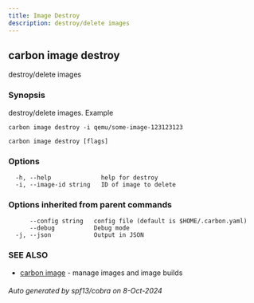 ```yaml
---
title: Image Destroy
description: destroy/delete images
---
```


## carbon image destroy

destroy/delete images

### Synopsis

destroy/delete images.
Example

	carbon image destroy -i qemu/some-image-123123123



```
carbon image destroy [flags]
```

### Options

```
  -h, --help              help for destroy
  -i, --image-id string   ID of image to delete
```

### Options inherited from parent commands

```
      --config string   config file (default is $HOME/.carbon.yaml)
      --debug           Debug mode
  -j, --json            Output in JSON
```

### SEE ALSO

* [carbon image](carbon_image.md)	 - manage images and image builds

###### Auto generated by spf13/cobra on 8-Oct-2024
